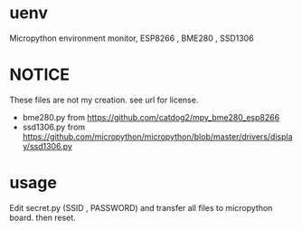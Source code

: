 # uenv
Micropython environment monitor, ESP8266 , BME280 , SSD1306

# NOTICE

These files are not my creation. see url for license.

* bme280.py from https://github.com/catdog2/mpy_bme280_esp8266
* ssd1306.py from https://github.com/micropython/micropython/blob/master/drivers/display/ssd1306.py

# usage

Edit secret.py (SSID , PASSWORD) and transfer all files to micropython board. then reset.

